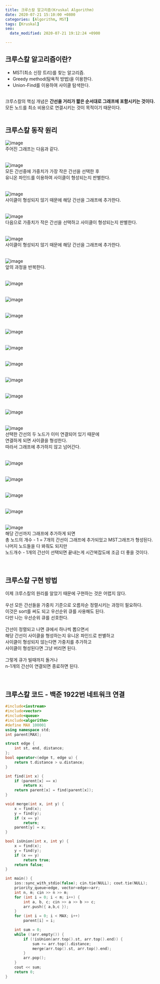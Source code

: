 ```yaml
---
title: 크루스칼 알고리즘(Kruskal Algorithm)
date: 2020-07-21 15:10:00 +0800
categories: [Algorithm, MST]
tags: [Kruskal]
seo:
  date_modified: 2020-07-21 19:12:24 +0900

---
```


## 크루스칼 알고리즘이란?  
- MST(최소 신장 트리)를 찾는 알고리즘.  
- Greedy method(탐욕적 방법)을 이용한다.
- Union-Find를 이용하여 사이클 탐색한다.  

<br>
크루스칼의 핵심 개념은 <b>간선을 거리가 짧은 순서대로 그래프에 포함시키는 것이다.</b><br>  
모든 노드를 최소 비용으로 연결시키는 것이 목적이기 때문이다.  
<br><br>

## 크루스칼 동작 원리  
![image](/assets/img/postImg/kruskal/kruskal01.PNG)  
주어진 그래프는 다음과 같다.  
<br><br>
![image](/assets/img/postImg/kruskal/kruskal02.PNG)  
모든 간선중에 가중치가 가장 작은 간선을 선택한 후  
유니온 파인드를 이용하여 사이클이 형성되는지 판별한다.  
<br><br>
![image](/assets/img/postImg/kruskal/kruskal03.PNG)  
사이클이 형성되지 않기 때문에 해당 간선을 그래프에 추가한다.  
<br><br>
![image](/assets/img/postImg/kruskal/kruskal04.PNG)  
다음으로 가중치가 작은 간선을 선택하고 사이클이 형성되는지 판별한다.  
<br><br>
![image](/assets/img/postImg/kruskal/kruskal05.PNG)  
사이클이 형성되지 않기 때문에 해당 간선을 그래프에 추가한다.  
<br><br>
![image](/assets/img/postImg/kruskal/kruskal06.PNG)  
앞의 과정을 반복한다.  
<br><br>
![image](/assets/img/postImg/kruskal/kruskal07.PNG)  
<br><br>
![image](/assets/img/postImg/kruskal/kruskal08.PNG)  
<br><br>
![image](/assets/img/postImg/kruskal/kruskal09.PNG)  
<br><br>
![image](/assets/img/postImg/kruskal/kruskal10.PNG)  
<br><br>
![image](/assets/img/postImg/kruskal/kruskal11.PNG)  
<br><br>
![image](/assets/img/postImg/kruskal/kruskal12.PNG)  
<br><br>
![image](/assets/img/postImg/kruskal/kruskal13.PNG)  
<br><br>
![image](/assets/img/postImg/kruskal/kruskal14.PNG)  
<br><br>
![image](/assets/img/postImg/kruskal/kruskal15.PNG)  
<br><br>
![image](/assets/img/postImg/kruskal/kruskal16.PNG)  
선택한 간선의 두 노드가 이미 연결되어 있기 때문에  
연결하게 되면 사이클을 형성한다.  
따라서 그래프에 추가하지 않고 넘어간다.  
<br><br>
![image](/assets/img/postImg/kruskal/kruskal17.PNG)  
<br><br>
![image](/assets/img/postImg/kruskal/kruskal18.PNG)  
<br><br>
![image](/assets/img/postImg/kruskal/kruskal19.PNG)  
<br><br>
![image](/assets/img/postImg/kruskal/kruskal20.PNG)  
<br><br>
![image](/assets/img/postImg/kruskal/kruskal21.PNG)  
해당 간선까지 그래프에 추가하게 되면  
총 노드의 개수 - 1 = 7개의 간선이 그래프에 추가되었고 MST그래프가 형성된다.  
나머지 노드들을 다 봐줘도 되지만  
노드개수 - 1개의 간선이 선택되면 끝내는게 시간복잡도에 조금 더 좋을 것이다.  
<br><br>


## 크루스칼 구현 방법  
이제 크루스칼의 원리를 알았기 때문에 구현하는 것은 어렵지 않다.  
<br>
우선 모든 간선들을 가중치 기준으로 오름차순 정렬시키는 과정이 필요하다.  
이것은 sort를 써도 되고 우선순위 큐를 사용해도 된다.  
다만 나는 우선순위 큐를 선호한다.  
<br>
간선이 정렬되고 나면 큐에서 하나씩 뽑으면서  
해당 간선이 사이클을 형성하는지 유니온 파인드로 판별하고  
사이클이 형성되지 않는다면 가중치를 추가하고  
사이클이 형성된다면 그냥 버리면 된다.  
<br>
그렇게 큐가 빌때까지 돌거나  
n-1개의 간선이 연결되면 종료하면 된다.  
<br><br>

## 크루스칼 코드 - 백준 1922번 네트워크 연결
```c++
#include<iostream>
#include<vector>
#include<queue>
#include<algorithm>
#define MAX 100001
using namespace std;
int parent[MAX];

struct edge {
	int st, end, distance;
};
bool operator<(edge t, edge u) {
	return t.distance > u.distance;
}

int find(int x) {
	if (parent[x] == x)
		return x;
	return parent[x] = find(parent[x]);
}

void merge(int x, int y) {
	x = find(x);
	y = find(y);
	if (x == y)
		return;
	parent[y] = x;
}

bool isUnion(int x, int y) {
	x = find(x);
	y = find(y);
	if (x == y)
		return true;
	return false;
}

int main() {
	ios::sync_with_stdio(false); cin.tie(NULL); cout.tie(NULL);
	priority_queue<edge, vector<edge>>arr;
	int n, m; cin >> n >> m;
	for (int i = 0; i < m; i++) {
		int a, b, c; cin >> a >> b >> c;
		arr.push({ a,b,c });
	}
	for (int i = 0; i < MAX; i++)
		parent[i] = i;

	int sum = 0;
	while (!arr.empty()) {
		if (!isUnion(arr.top().st, arr.top().end)) {
			sum += arr.top().distance;
			merge(arr.top().st, arr.top().end);
		}
		arr.pop();
	}
	cout << sum;
	return 0;
}
```